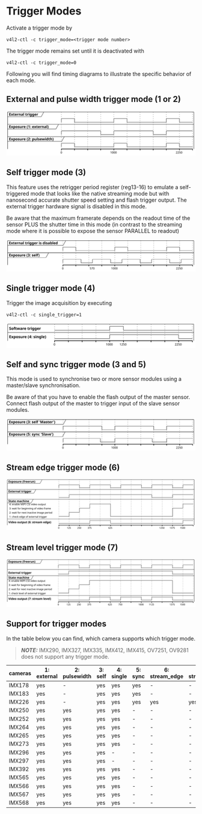 # Trigger Modes
Activate a trigger mode by
```
v4l2-ctl -c trigger_mode=<trigger mode number>
```
The trigger mode remains set until it is deactivated with 
```
v4l2-ctl -c trigger_mode=0
```
Following you will find timing diagrams to illustrate the specific behavior of each mode.
## External and pulse width trigger mode (1 or 2)
![External trigger mode](../doc/plantuml/tm_external.svg)

## Self trigger mode (3)
This feature uses the retrigger period register (reg13-16) to emulate a self-triggered mode that looks like the native streaming mode but with nanosecond accurate shutter speed setting and flash trigger output. The external trigger hardware signal is disabled in this mode. 

Be aware that the maximum framerate depends on the readout time of the sensor PLUS the shutter time in this mode (in contrast to the streaming mode where it is possible to expose the sensor PARALLEL to readout)

![Self trigger mode](../doc/plantuml/tm_self.svg)

## Single trigger mode (4)
Trigger the image acquisition by executing 
```
v4l2-ctl -c single_trigger=1
```
![Single trigger mode](../doc/plantuml/tm_single.svg)

## Self and sync trigger mode (3 and 5)
This mode is used to synchronise two or more sensor modules using a master/slave synchronisation.

Be aware of that you have to enable the flash output of the master sensor. Connect flash output of the master to trigger input of the slave sensor modules.

![Self and sync trigger mode](../doc/plantuml/tm_masterslave.svg)

## Stream edge trigger mode (6)
![Stream edge trigger mode](../doc/plantuml/tm_stream_edge.svg)

## Stream level trigger mode (7)
![Stream level trigger mode](../doc/plantuml/tm_stream_level.svg)

## Support for trigger modes
In the table below you can find, which camera supports which trigger mode.

> **_NOTE:_** IMX290, IMX327, IMX335, IMX412, IMX415, OV7251, OV9281 does not support any trigger mode.

| cameras | 1: external | 2: pulsewidth | 3: self | 4: single | 5: sync | 6: stream_edge | 7: stream_level |
| ------ | --- | --- | --- | --- | --- | --- | --- |
| IMX178 | yes |   - | yes | yes | yes |   - |   - |
| IMX183 | yes |   - | yes | yes | yes |   - |   - |
| IMX226 | yes |   - | yes | yes | yes | yes | yes |
| IMX250 | yes | yes | yes | yes |   - |   - |   - |
| IMX252 | yes | yes | yes | yes |   - |   - |   - |
| IMX264 | yes | yes | yes | yes |   - |   - |   - |
| IMX265 | yes | yes | yes | yes |   - |   - |   - |
| IMX273 | yes | yes | yes | yes |   - |   - |   - |
| IMX296 | yes | yes | yes |   - |   - |   - |   - |
| IMX297 | yes | yes | yes |   - |   - |   - |   - |
| IMX392 | yes | yes | yes | yes |   - |   - |   - |
| IMX565 | yes | yes | yes | yes |   - |   - |   - |
| IMX566 | yes | yes | yes | yes |   - |   - |   - |
| IMX567 | yes | yes | yes | yes |   - |   - |   - |
| IMX568 | yes | yes | yes | yes |   - |   - |   - |